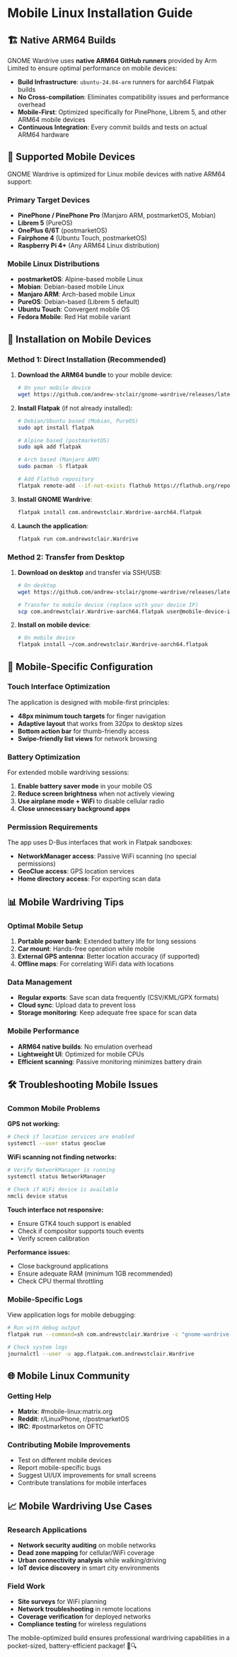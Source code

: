 # Mobile Linux Installation Guide

## 🏗️ Native ARM64 Builds

GNOME Wardrive uses **native ARM64 GitHub runners** provided by Arm Limited to ensure optimal performance on mobile devices:

- **Build Infrastructure**: `ubuntu-24.04-arm` runners for aarch64 Flatpak builds
- **No Cross-compilation**: Eliminates compatibility issues and performance overhead
- **Mobile-First**: Optimized specifically for PinePhone, Librem 5, and other ARM64 mobile devices
- **Continuous Integration**: Every commit builds and tests on actual ARM64 hardware

## 📱 Supported Mobile Devices

GNOME Wardrive is optimized for Linux mobile devices with native ARM64 support:

### Primary Target Devices
- **PinePhone / PinePhone Pro** (Manjaro ARM, postmarketOS, Mobian)
- **Librem 5** (PureOS) 
- **OnePlus 6/6T** (postmarketOS)
- **Fairphone 4** (Ubuntu Touch, postmarketOS)
- **Raspberry Pi 4+** (Any ARM64 Linux distribution)

### Mobile Linux Distributions
- **postmarketOS**: Alpine-based mobile Linux
- **Mobian**: Debian-based mobile Linux  
- **Manjaro ARM**: Arch-based mobile Linux
- **PureOS**: Debian-based (Librem 5 default)
- **Ubuntu Touch**: Convergent mobile OS
- **Fedora Mobile**: Red Hat mobile variant

## 🚀 Installation on Mobile Devices

### Method 1: Direct Installation (Recommended)

1. **Download the ARM64 bundle** to your mobile device:
   ```bash
   # On your mobile device
   wget https://github.com/andrew-stclair/gnome-wardrive/releases/latest/download/com.andrewstclair.Wardrive-aarch64.flatpak
   ```

2. **Install Flatpak** (if not already installed):
   ```bash
   # Debian/Ubuntu based (Mobian, PureOS)
   sudo apt install flatpak
   
   # Alpine based (postmarketOS)
   sudo apk add flatpak
   
   # Arch based (Manjaro ARM)
   sudo pacman -S flatpak
   
   # Add Flathub repository
   flatpak remote-add --if-not-exists flathub https://flathub.org/repo/flathub.flatpakrepo
   ```

3. **Install GNOME Wardrive**:
   ```bash
   flatpak install com.andrewstclair.Wardrive-aarch64.flatpak
   ```

4. **Launch the application**:
   ```bash
   flatpak run com.andrewstclair.Wardrive
   ```

### Method 2: Transfer from Desktop

1. **Download on desktop** and transfer via SSH/USB:
   ```bash
   # On desktop
   wget https://github.com/andrew-stclair/gnome-wardrive/releases/latest/download/com.andrewstclair.Wardrive-aarch64.flatpak
   
   # Transfer to mobile device (replace with your device IP)
   scp com.andrewstclair.Wardrive-aarch64.flatpak user@mobile-device-ip:~/
   ```

2. **Install on mobile device**:
   ```bash
   # On mobile device
   flatpak install ~/com.andrewstclair.Wardrive-aarch64.flatpak
   ```

## 🔧 Mobile-Specific Configuration

### Touch Interface Optimization
The application is designed with mobile-first principles:
- **48px minimum touch targets** for finger navigation
- **Adaptive layout** that works from 320px to desktop sizes
- **Bottom action bar** for thumb-friendly access
- **Swipe-friendly list views** for network browsing

### Battery Optimization
For extended mobile wardriving sessions:

1. **Enable battery saver mode** in your mobile OS
2. **Reduce screen brightness** when not actively viewing
3. **Use airplane mode + WiFi** to disable cellular radio
4. **Close unnecessary background apps**

### Permission Requirements
The app uses D-Bus interfaces that work in Flatpak sandboxes:
- **NetworkManager access**: Passive WiFi scanning (no special permissions)
- **GeoClue access**: GPS location services
- **Home directory access**: For exporting scan data

## 📊 Mobile Wardriving Tips

### Optimal Mobile Setup
1. **Portable power bank**: Extended battery life for long sessions
2. **Car mount**: Hands-free operation while mobile
3. **External GPS antenna**: Better location accuracy (if supported)
4. **Offline maps**: For correlating WiFi data with locations

### Data Management
- **Regular exports**: Save scan data frequently (CSV/KML/GPX formats)
- **Cloud sync**: Upload data to prevent loss
- **Storage monitoring**: Keep adequate free space for scan data

### Mobile Performance
- **ARM64 native builds**: No emulation overhead
- **Lightweight UI**: Optimized for mobile CPUs
- **Efficient scanning**: Passive monitoring minimizes battery drain

## 🛠️ Troubleshooting Mobile Issues

### Common Mobile Problems

**GPS not working:**
```bash
# Check if location services are enabled
systemctl --user status geoclue
```

**WiFi scanning not finding networks:**
```bash
# Verify NetworkManager is running
systemctl status NetworkManager

# Check if WiFi device is available
nmcli device status
```

**Touch interface not responsive:**
- Ensure GTK4 touch support is enabled
- Check if compositor supports touch events
- Verify screen calibration

**Performance issues:**
- Close background applications
- Ensure adequate RAM (minimum 1GB recommended)
- Check CPU thermal throttling

### Mobile-Specific Logs
View application logs for mobile debugging:
```bash
# Run with debug output
flatpak run --command=sh com.andrewstclair.Wardrive -c "gnome-wardrive --verbose"

# Check system logs
journalctl --user -u app.flatpak.com.andrewstclair.Wardrive
```

## 🌐 Mobile Linux Community

### Getting Help
- **Matrix**: #mobile-linux:matrix.org
- **Reddit**: r/LinuxPhone, r/postmarketOS
- **IRC**: #postmarketos on OFTC

### Contributing Mobile Improvements
- Test on different mobile devices
- Report mobile-specific bugs
- Suggest UI/UX improvements for small screens
- Contribute translations for mobile interfaces

## 📈 Mobile Wardriving Use Cases

### Research Applications
- **Network security auditing** on mobile networks
- **Dead zone mapping** for cellular/WiFi coverage
- **Urban connectivity analysis** while walking/driving
- **IoT device discovery** in smart city environments

### Field Work
- **Site surveys** for WiFi planning
- **Network troubleshooting** in remote locations  
- **Coverage verification** for deployed networks
- **Compliance testing** for wireless regulations

The mobile-optimized build ensures professional wardriving capabilities in a pocket-sized, battery-efficient package! 📱🔍